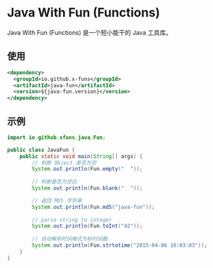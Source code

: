 # Java With Fun (Functions)

Java With Fun (Functions) 是一个短小能干的 Java 工具库。

## 使用

```xml
<dependency>
  <groupId>io.github.x-funs</groupId>
  <artifactId>java-fun</artifactId>
  <version>${java-fun.version}</version>
</dependency>
```

## 示例

```java
import io.github.xfuns.java.Fun;

public class JavaFun {
    public static void main(String[] args) {
        // 判断 Object 是否为空
        System.out.println(Fun.empty("  "));
        
        // 判断是否为空白
        System.out.println(Fun.blank("  "));

        // 返回 MD5 字符串
        System.out.println(Fun.md5("java-fun"));
    
        // parse string to integer
        System.out.println(Fun.toInt("42"));
    
        // 自动解析时间格式为秒时间戳
        System.out.println(Fun.strtotime("2015-04-06 16:03:03"));
    }
}
```


